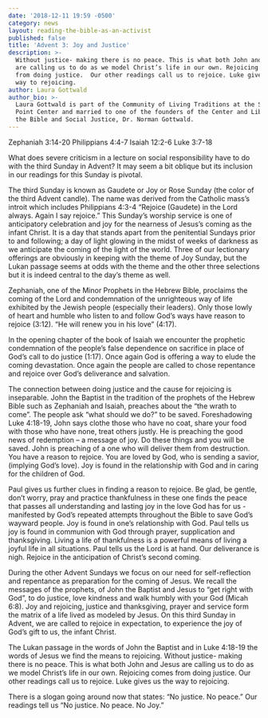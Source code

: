 ```yaml
---
date: '2018-12-11 19:59 -0500'
category: news
layout: reading-the-bible-as-an-activist
published: false
title: 'Advent 3: Joy and Justice'
description: >-
  Without justice- making there is no peace. This is what both John and Jesus
  are calling us to do as we model Christ’s life in our own. Rejoicing comes
  from doing justice.  Our other readings call us to rejoice. Luke gives us the
  way to rejoicing.
author: Laura Gottwald
author_bio: >-
  Laura Gottwald is part of the Community of Living Traditions at the Stony
  Point Center and married to one of the founders of the Center and Library for
  the Bible and Social Justice, Dr. Norman Gottwald.
---
```

Zephaniah 3:14-20		                                         Philippians 4:4-7
Isaiah 12:2-6			                                         Luke 3:7-18

What does severe criticism in a lecture on social responsibility have to do with the third Sunday in Advent? It may seem a bit oblique but its inclusion in our readings for this Sunday is pivotal.

The third Sunday is known as Gaudete or Joy or Rose Sunday (the color of the third Advent candle). The name was derived from the Catholic mass’s introit which includes Philippians 4:3-4 “Rejoice (Gaudete) in the Lord always. Again I say rejoice.” This Sunday’s worship service is one of anticipatory celebration and joy for the nearness of Jesus’s coming as the infant Christ. It is a day that stands apart from the penitential Sundays prior to and following; a day of light glowing in the midst of weeks of darkness as we anticipate the coming of the light of the world. Three of our lectionary offerings are obviously in keeping with the theme of Joy Sunday, but the Lukan passage seems at odds with the theme and the other three selections but  it is indeed central to the day’s theme as well.

Zephaniah, one of the Minor Prophets in the Hebrew Bible, proclaims the coming of the Lord and condemnation of the unrighteous way of life exhibited by the Jewish people (especially their leaders).  Only those lowly of heart and humble who listen to and follow God’s ways have reason to rejoice (3:12). “He will renew you in his love” (4:17).  

In the opening chapter of the book of Isaiah we encounter the prophetic condemnation of the people’s false dependence on sacrifice in place of God’s call to do justice (1:17). Once again God is offering a way to elude the coming devastation. Once again the people are called to chose repentance and rejoice over God’s deliverance and salvation.

The connection between doing justice and the cause for rejoicing is inseparable. John the Baptist in the tradition of the prophets of the Hebrew Bible such as Zephaniah and Isaiah, preaches about the “the wrath to come”. The people ask “what should we do?” to be saved.  Foreshadowing Luke 4:18-19, John says clothe those who have no coat, share your food with those who have none, treat others justly. He is preaching the good news of redemption – a message of joy. Do these things and you will be saved. John is preaching of a one who will deliver them from destruction. You have a reason to rejoice.  You are loved by God, who is sending a savior, (implying God’s love). Joy is found in the relationship with God and in caring for the children of God.

Paul gives us further clues in finding a reason to rejoice. Be glad, be gentle, don’t worry, pray and practice thankfulness in these one finds the peace that passes all understanding and lasting joy in the love God has for us - manifested by God’s repeated attempts throughout the Bible to save God’s wayward people. Joy is found in one’s relationship with God. Paul tells us joy is found in communion with God through prayer, supplication and thanksgiving. Living a life of thankfulness is a powerful means of living a joyful life in all situations. Paul tells us the Lord is at hand. Our deliverance is nigh. Rejoice in the anticipation of Christ’s second coming.

During the other Advent Sundays we focus on our need for self-reflection and repentance as preparation for the coming of Jesus. We recall the messages of the prophets, of John the Baptist and Jesus to “get right with God”, to do justice, love kindness and walk humbly with your God (Micah 6:8). Joy and rejoicing, justice and thanksgiving, prayer and service form  the matrix of a life lived as modeled by Jesus. On this third Sunday in Advent, we are called to rejoice in expectation, to experience the joy of God’s gift to us, the infant Christ. 

The Lukan passage in the words of John the Baptist and in Luke 4:18-19 the words of Jesus we find the means to rejoicing. Without justice- making there is no peace. This is what both John and Jesus are calling us to do as we model Christ’s life in our own. Rejoicing comes from doing justice.  Our other readings call us to rejoice. Luke gives us the way to rejoicing.

There is a slogan going around now that states: “No justice. No peace.” Our readings  tell us “No justice. No peace. No Joy.” 
